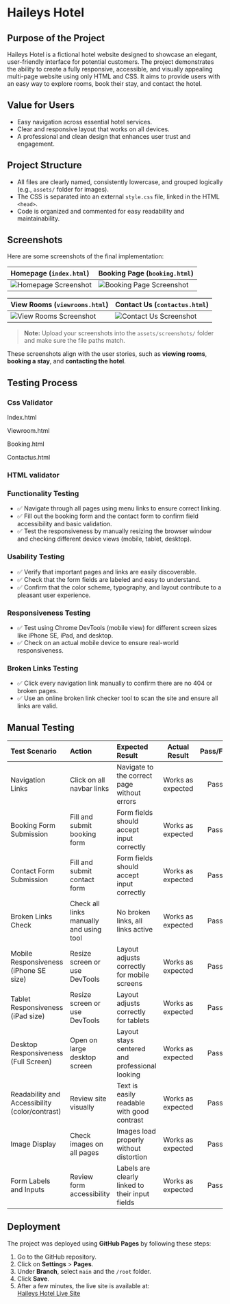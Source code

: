 # Haileys Hotel

## Purpose of the Project
Haileys Hotel is a fictional hotel website designed to showcase an elegant, user-friendly interface for potential customers. The project demonstrates the ability to create a fully responsive, accessible, and visually appealing multi-page website using only HTML and CSS. It aims to provide users with an easy way to explore rooms, book their stay, and contact the hotel.

## Value for Users
- Easy navigation across essential hotel services.
- Clear and responsive layout that works on all devices.
- A professional and clean design that enhances user trust and engagement.


## Project Structure
- All files are clearly named, consistently lowercase, and grouped logically (e.g., `assets/` folder for images).
- The CSS is separated into an external `style.css` file, linked in the HTML `<head>`.
- Code is organized and commented for easy readability and maintainability.

## Screenshots
Here are some screenshots of the final implementation:

| Homepage (`index.html`) | Booking Page (`booking.html`) |
|:---|:---|
| ![Homepage Screenshot](assets/screenshots/homepage.png) | ![Booking Page Screenshot](assets/screenshots/booking.png) |

| View Rooms (`viewrooms.html`) | Contact Us (`contactus.html`) |
|:---|:---|
| ![View Rooms Screenshot](assets/screenshots/viewrooms.png) | ![Contact Us Screenshot](assets/screenshots/contactus.png) |

> **Note:** Upload your screenshots into the `assets/screenshots/` folder and make sure the file paths match.

These screenshots align with the user stories, such as **viewing rooms**, **booking a stay**, and **contacting the hotel**.

## Testing Process
### Css Validator 
Index.html


Viewroom.html

Booking.html

Contactus.html


### HTML validator

### Functionality Testing
- ✅ Navigate through all pages using menu links to ensure correct linking.
- ✅ Fill out the booking form and the contact form to confirm field accessibility and basic validation.
- ✅ Test the responsiveness by manually resizing the browser window and checking different device views (mobile, tablet, desktop).

### Usability Testing
- ✅ Verify that important pages and links are easily discoverable.
- ✅ Check that the form fields are labeled and easy to understand.
- ✅ Confirm that the color scheme, typography, and layout contribute to a pleasant user experience.

### Responsiveness Testing
- ✅ Test using Chrome DevTools (mobile view) for different screen sizes like iPhone SE, iPad, and desktop.
- ✅ Check on an actual mobile device to ensure real-world responsiveness.

### Broken Links Testing
- ✅ Click every navigation link manually to confirm there are no 404 or broken pages.
- ✅ Use an online broken link checker tool to scan the site and ensure all links are valid.

## Manual Testing

| **Test Scenario**                          | **Action**                                 | **Expected Result**                              | **Actual Result** | **Pass/Fail** |
|:--------------------------------------------|:-------------------------------------------|:-------------------------------------------------|:-----------------:|:-------------:|
| Navigation Links                            | Click on all navbar links                  | Navigate to the correct page without errors      | Works as expected | Pass |
| Booking Form Submission                     | Fill and submit booking form               | Form fields should accept input correctly        | Works as expected | Pass |
| Contact Form Submission                     | Fill and submit contact form               | Form fields should accept input correctly        | Works as expected | Pass |
| Broken Links Check                          | Check all links manually and using tool    | No broken links, all links active                | Works as expected | Pass |
| Mobile Responsiveness (iPhone SE size)       | Resize screen or use DevTools              | Layout adjusts correctly for mobile screens      | Works as expected | Pass |
| Tablet Responsiveness (iPad size)            | Resize screen or use DevTools              | Layout adjusts correctly for tablets             | Works as expected | Pass |
| Desktop Responsiveness (Full Screen)         | Open on large desktop screen               | Layout stays centered and professional looking   | Works as expected | Pass |
| Readability and Accessibility (color/contrast) | Review site visually                      | Text is easily readable with good contrast       | Works as expected | Pass |
| Image Display                               | Check images on all pages                  | Images load properly without distortion          | Works as expected | Pass |
| Form Labels and Inputs                      | Review form accessibility                 | Labels are clearly linked to their input fields   | Works as expected | Pass |

## Deployment

The project was deployed using **GitHub Pages** by following these steps:
1. Go to the GitHub repository.
2. Click on **Settings** > **Pages**.
3. Under **Branch**, select `main` and the `/root` folder.
4. Click **Save**.
5. After a few minutes, the live site is available at:  
   [Haileys Hotel Live Site](https://hubkinza.github.io/Haileys_Hotel/)
